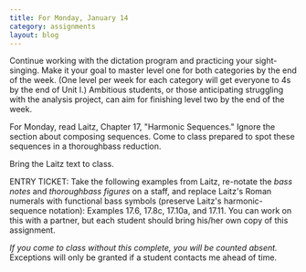 ```yaml
---
title: For Monday, January 14
category: assignments
layout: blog
---
```


Continue working with the dictation program and practicing your sight-singing. Make it your goal to master level one for both categories by the end of the week. (One level per week for each category will get everyone to 4s by the end of Unit I.) Ambitious students, or those anticipating struggling with the analysis project, can aim for finishing level two by the end of the week.

For Monday, read Laitz, Chapter 17, "Harmonic Sequences." Ignore the section about composing sequences. Come to class prepared to spot these sequences in a thoroughbass reduction.

Bring the Laitz text to class.

ENTRY TICKET: Take the following examples from Laitz, re-notate the *bass notes* and *thoroughbass figures* on a staff, and replace Laitz's Roman numerals with functional bass symbols (preserve Laitz's harmonic-sequence notation): Examples 17.6, 17.8c, 17.10a, and 17.11. You can work on this with a partner, but each student should bring his/her own copy of this assignment. 

*If you come to class without this complete, you will be counted absent.* Exceptions will only be granted if a student contacts me ahead of time.